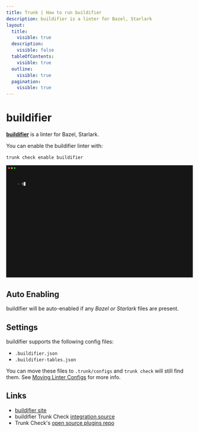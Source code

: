 ```yaml
---
title: Trunk | How to run buildifier
description: buildifier is a linter for Bazel, Starlark
layout:
  title:
    visible: true
  description:
    visible: false
  tableOfContents:
    visible: true
  outline:
    visible: true
  pagination:
    visible: true
---
```


# buildifier

[**buildifier**](https://github.com/bazelbuild/buildtools/blob/master/buildifier/README.md) is a linter for Bazel, Starlark.

You can enable the buildifier linter with:

```shell
trunk check enable buildifier
```

![buildifier example output](../../../check/configuration/supported/buildifier.gif)

## Auto Enabling

buildifier will be auto-enabled if any _Bazel or Starlark_ files are present.

## Settings

buildifier supports the following config files:

* `.buildifier.json`
* `.buildifier-tables.json`

You can move these files to `.trunk/configs` and `trunk check` will still find them. See [Moving Linter Configs](../#moving-linter-configs) for more info.

## Links

* [buildifier site](https://github.com/bazelbuild/buildtools/blob/master/buildifier/README.md)
* buildifier Trunk Check [integration source](https://github.com/trunk-io/plugins/tree/main/linters/buildifier)
* Trunk Check's [open source plugins repo](https://github.com/trunk-io/plugins/tree/main)
